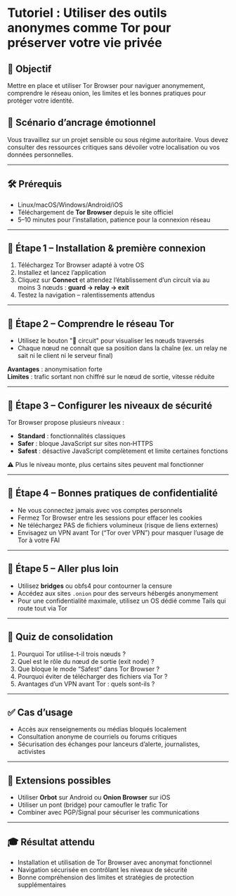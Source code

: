 # Tutoriel : Utiliser des outils anonymes comme Tor pour préserver votre vie privée

## 🎯 Objectif  
Mettre en place et utiliser Tor Browser pour naviguer anonymement, comprendre le réseau onion, les limites et les bonnes pratiques pour protéger votre identité.

## 🧠 Scénario d’ancrage émotionnel  
Vous travaillez sur un projet sensible ou sous régime autoritaire. Vous devez consulter des ressources critiques sans dévoiler votre localisation ou vos données personnelles.

---

## 🛠️ Prérequis  
- Linux/macOS/Windows/Android/iOS  
- Téléchargement de **Tor Browser** depuis le site officiel   
- 5–10 minutes pour l’installation, patience pour la connexion réseau

---

## 📌 Étape 1 – Installation & première connexion

1. Téléchargez Tor Browser adapté à votre OS   
2. Installez et lancez l’application  
3. Cliquez sur **Connect** et attendez l’établissement d’un circuit via au moins 3 nœuds : **guard → relay → exit**   
4. Testez la navigation – ralentissements attendus

---

## 🧩 Étape 2 – Comprendre le réseau Tor

- Utilisez le bouton "🔄 circuit" pour visualiser les nœuds traversés   
- Chaque nœud ne connaît que sa position dans la chaîne (ex. un relay ne sait ni le client ni le serveur final) 

**Avantages** : anonymisation forte  
**Limites** : trafic sortant non chiffré sur le nœud de sortie, vitesse réduite 

---

## 🔧 Étape 3 – Configurer les niveaux de sécurité

Tor Browser propose plusieurs niveaux :
- **Standard** : fonctionnalités classiques  
- **Safer** : bloque JavaScript sur sites non‑HTTPS  
- **Safest** : désactive JavaScript complètement et limite certaines fonctions 

⚠️ Plus le niveau monte, plus certains sites peuvent mal fonctionner

---

## 📵 Étape 4 – Bonnes pratiques de confidentialité

- Ne vous connectez jamais avec vos comptes personnels  
- Fermez Tor Browser entre les sessions pour effacer les cookies  
- Ne téléchargez PAS de fichiers volumineux (risque de liens externes)   
- Envisagez un VPN avant Tor (“Tor over VPN”) pour masquer l’usage de Tor à votre FAI 

---

## 🧠 Étape 5 – Aller plus loin

- Utilisez **bridges** ou obfs4 pour contourner la censure   
- Accédez aux sites `.onion` pour des serveurs hébergés anonymement   
- Pour une confidentialité maximale, utilisez un OS dédié comme Tails qui route tout via Tor 

---

## 🧪 Quiz de consolidation

1. Pourquoi Tor utilise-t-il trois nœuds ?  
2. Quel est le rôle du nœud de sortie (exit node) ?  
3. Que bloque le mode “Safest” dans Tor Browser ?  
4. Pourquoi éviter de télécharger des fichiers via Tor ?  
5. Avantages d’un VPN avant Tor : quels sont-ils ?

---

## ✅ Cas d’usage

- Accès aux renseignements ou médias bloqués localement  
- Consultation anonyme de courriels ou forums critiques  
- Sécurisation des échanges pour lanceurs d’alerte, journalistes, activistes

---

## 🔧 Extensions possibles

- Utiliser **Orbot** sur Android ou **Onion Browser** sur iOS   
- Utiliser un pont (bridge) pour camoufler le trafic Tor  
- Combiner avec PGP/Signal pour sécuriser les communications

---

## 🎓 Résultat attendu

- Installation et utilisation de Tor Browser avec anonymat fonctionnel  
- Navigation sécurisée en contrôlant les niveaux de sécurité  
- Bonne compréhension des limites et stratégies de protection supplémentaires